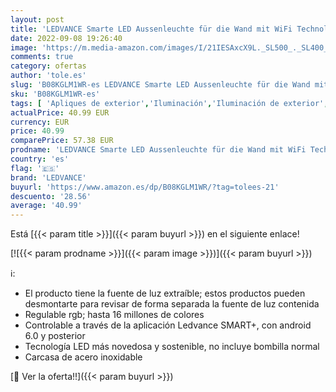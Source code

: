 ```yaml
---
layout: post
title: 'LEDVANCE Smarte LED Aussenleuchte für die Wand mit WiFi Technologie für Außen  RGB-Farben änderbar  aus dunkelgrauem Aluminium  Kompatibel mit Google und Alexa Voice Control  SMART+ WIFI CUBE UPDOWN'
date: 2022-09-08 19:26:40
image: 'https://m.media-amazon.com/images/I/21IESAxcX9L._SL500_._SL400_.jpg'
comments: true
category: ofertas
author: 'tole.es'
slug: 'B08KGLM1WR-es LEDVANCE Smarte LED Aussenleuchte für die Wand mit WiFi...'
sku: 'B08KGLM1WR-es'
tags: [ 'Apliques de exterior','Iluminación','Iluminación de exterior','alexa','ledvance','🇪🇸', ]
actualPrice: 40.99 EUR
currency: EUR
price: 40.99
comparePrice: 57.38 EUR
prodname: 'LEDVANCE Smarte LED Aussenleuchte für die Wand mit WiFi Technologie für Außen  RGB-Farben änderbar  aus dunkelgrauem Aluminium  Kompatibel mit Google und Alexa Voice Control  SMART+ WIFI CUBE UPDOWN'
country: 'es'
flag: '🇪🇸'
brand: 'LEDVANCE'
buyurl: 'https://www.amazon.es/dp/B08KGLM1WR/?tag=tolees-21'
descuento: '28.56'
average: '40.99'
---
```


Está [{{< param title >}}]({{< param buyurl >}}) en el siguiente enlace!

[![{{< param prodname >}}]({{< param image >}})]({{< param buyurl >}})

ℹ️:

- El producto tiene la fuente de luz extraíble; estos productos pueden desmontarte para revisar de forma separada la fuente de luz contenida
- Regulable rgb; hasta 16 millones de colores
- Controlable a través de la aplicación Ledvance SMART+, con android 6.0 y posterior
- Tecnología LED más novedosa y sostenible, no incluye bombilla normal
- Carcasa de acero inoxidable

[🛒 Ver la oferta!!]({{< param buyurl >}})
